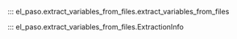<!--
SPDX-FileCopyrightText: 2025 GFZ Helmholtz Centre for Geosciences
SPDX-FileContributor: Bernhard Haas

SPDX-License-Identifier: Apache-2.0
-->

::: el_paso.extract_variables_from_files.extract_variables_from_files

::: el_paso.extract_variables_from_files.ExtractionInfo
